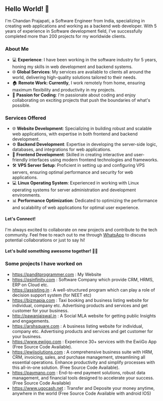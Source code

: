## Hello World! 👋
I'm Chandan Prajapati, a Software Engineer from India, specializing in creating web applications and working as a backend web developer. With 5 years of experience in Software development field, I've successfully completed more than 200 projects for my worldwide clients.

### About Me
- 💻 **Experience**: I have been working in the software industry for 5 years, honing my skills in web development and backend systems.
- 🌐 **Global Services**: My services are available to clients all around the world, delivering high-quality solutions tailored to their needs.
- 🏠 **Remote Work: Currently**, I work remotely from home, ensuring maximum flexibility and productivity in my projects.
- 🚀 **Passion for Coding**: I'm passionate about coding and enjoy collaborating on exciting projects that push the boundaries of what's possible.

### Services Offered
- 🌐 **Website Development**: Specializing in building robust and scalable web applications, with expertise in both frontend and backend development.
- ⚙️ **Backend Development**: Expertise in developing the server-side logic, databases, and integrations for web applications.
- 🎨 **Frontend Development**: Skilled in creating interactive and user-friendly interfaces using modern frontend technologies and frameworks.
- 🛠️ **VPS Server Setup**: Proficient in setting up and configuring VPS servers, ensuring optimal performance and security for web applications.
- 💻 **Linux Operating System**: Experienced in working with Linux operating systems for server administration and development environments.
- 📊 **Performance Optimization**: Dedicated to optimizing the performance and scalability of web applications for optimal user experience.

#### Let's Connect!
I'm always excited to collaborate on new projects and contribute to the tech community. Feel free to reach out to me through [WhatsApp](https://api.whatsapp.com/send/?phone=+91%208340460297&text=Hi) to discuss potential collaborations or just to say hi!

#### Let's build something awesome together! 💪🚀

### Some projects I have worked on

- https://panditprogrammer.com : My Website
- https://qsinfinity.com : Software Company which provide CRM, HRMS, ERP on Cloud etc.
- https://assisting.in : A well-structured program which can play a role of decision support system (for NEET etc)
- https://bizmapia.com : Taxi booking and business listing website for individual, company etc. Advertising products and services and get customer for your business.
- http://pawanjaiswal.in : A Social MLA website for getting public Insights and engagements.
- https://arshsquare.com : A business listing website for individual, company etc. Advertising products and services and get customer for your business.
- https://www.ewiigo.com : Experience 30+ services with the EwiiGo App (Free Source Code Available).
- https://ewiisolutions.com : A comprehensive business suite with HRM, CRM, invoicing, sales, and purchase management, streamlining all essential operations. Enhance productivity and simplify processes with this all-in-one solution. (Free Source Code Available).
- https://paymano.com : End-to-end payment solutions, robust data management, and financial tools designed to accelerate your success. (Free Source Code Available)
- https://www.ugocash.net : Transfer and Deposite your money anytime, anywhere in the world (Free Source Code Available with android IOS) 

